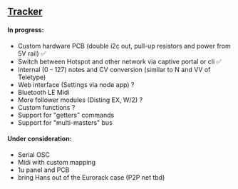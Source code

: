 ## [Tracker](#tracker)


#### In progress:

- Custom hardware PCB (double i2c out, pull-up resistors and power from 5V rail) ✅
- Switch between Hotspot and other network via captive portal or cli ✅
- Internal (0 - 127) notes and CV conversion (similar to N and VV of Teletype)
- Web interface (Settings via node app) ?
- Bluetooth LE Midi
- More follower modules (Disting EX, W/2) ?
- Custom functions ? 
- Support for "getters" commands
- Support for "multi-masters" bus


#### Under consideration:

- Serial OSC
- Midi with custom mapping
- 1u panel and PCB
- bring Hans out of the Eurorack case (P2P net tbd)
